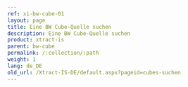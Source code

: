 ```yaml
---
ref: xi-bw-cube-01
layout: page
title: Eine BW Cube-Quelle suchen
description: Eine BW Cube-Quelle suchen
product: xtract-is
parent: bw-cube
permalink: /:collection/:path
weight: 1
lang: de_DE
old_url: /Xtract-IS-DE/default.aspx?pageid=cubes-suchen
---
```

